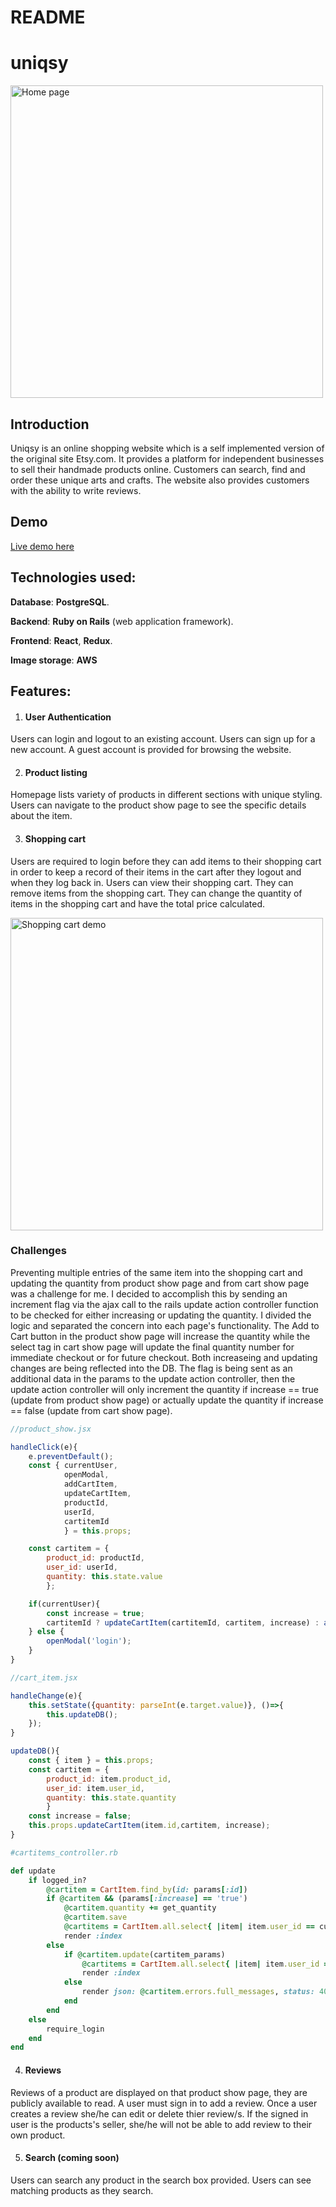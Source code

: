 # README

# uniqsy

<img src="https://github.com/Sediqa-Fahimi/uniqsy/blob/main/app/assets/images/homepage.gif" alt="Home page" width="500"/>


## Introduction

Uniqsy is an online shopping website which is a self implemented version of the original site Etsy.com. It provides a platform for independent businesses to sell their handmade products online. Customers can search, find and order these unique arts and crafts. The website also provides customers with the ability to write reviews.


## Demo

[Live demo here](https://uniqsy.herokuapp.com/#/)



## **Technologies used:**
 
**Database**: **PostgreSQL**.

**Backend**: **Ruby on Rails** (web application framework).

**Frontend**: **React**, **Redux**.

**Image storage**: **AWS**



## Features:

1. #### User Authentication
Users can login and logout to an existing account. Users can sign up for a new account. A guest account is provided for browsing the website. 



2. #### Product listing

Homepage lists variety of products in different sections with unique styling. Users can navigate to the product show page to see the specific details about the item. 


3. #### Shopping cart

Users are required to login before they can add items to their shopping cart in order to keep a record of their items in the cart after they logout and when they log back in. Users can view their shopping cart. They can remove items from the shopping cart. They can change the quantity of items in the shopping cart and have the total price calculated. 

<img src="https://github.com/Sediqa-Fahimi/uniqsy/blob/main/app/assets/images/shoppingcart.gif" alt="Shopping cart demo" width="500"/>


### Challenges
Preventing multiple entries of the same item into the shopping cart and updating the quantity from product show page and from cart show page was a challenge for me. I decided to accomplish this by sending an increment flag via the ajax call to the rails update action controller function to be checked for either increasing or updating the quantity. I divided the logic and separated the concern into each page's functionality. The Add to Cart button in the product show page will increase the quantity while the select tag in cart show page will update the final quantity number for immediate checkout or for future checkout. Both increaseing and updating changes are being reflected into the DB. The flag is being sent as an additional data in the params to the update action controller, then the update action controller will only increment the quantity if increase == true (update from product show page) or actually update the quantity if increase == false (update from cart show page).


```javascript
//product_show.jsx

handleClick(e){
    e.preventDefault();
    const { currentUser, 
            openModal, 
            addCartItem, 
            updateCartItem, 
            productId, 
            userId, 
            cartitemId
            } = this.props;

    const cartitem = {
        product_id: productId, 
        user_id: userId, 
        quantity: this.state.value
        };

    if(currentUser){
        const increase = true;
        cartitemId ? updateCartItem(cartitemId, cartitem, increase) : addCartItem(cartitem);     
    } else {
        openModal('login');
    }
}
```

```javascript
//cart_item.jsx

handleChange(e){
    this.setState({quantity: parseInt(e.target.value)}, ()=>{
        this.updateDB();
    });
}

updateDB(){
    const { item } = this.props;
    const cartitem = {
        product_id: item.product_id, 
        user_id: item.user_id, 
        quantity: this.state.quantity
        }
    const increase = false;
    this.props.updateCartItem(item.id,cartitem, increase);
}
```

```ruby
#cartitems_controller.rb

def update
    if logged_in?
        @cartitem = CartItem.find_by(id: params[:id])
        if @cartitem && (params[:increase] == 'true')
            @cartitem.quantity += get_quantity
            @cartitem.save
            @cartitems = CartItem.all.select{ |item| item.user_id == current_user.id }
            render :index
        else  
            if @cartitem.update(cartitem_params)
                @cartitems = CartItem.all.select{ |item| item.user_id == current_user.id }
                render :index
            else
                render json: @cartitem.errors.full_messages, status: 404
            end
        end
    else  
        require_login
    end
end
```


4. #### Reviews
Reviews of a product are displayed on that product show page, they are publicly available to read. A user must sign in to add a review. Once a user creates a review she/he can edit or delete thier review/s. If the signed in user is the products's seller, she/he will not be able to add review to their own product.


5. #### Search (coming soon)
Users can search any product in the search box provided. Users can see matching products as they search. 
